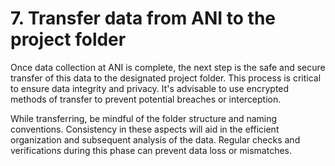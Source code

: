 # 7. Transfer data from ANI to the project folder

Once data collection at ANI is complete, the next step is the safe and secure transfer of this data to the designated project folder. This process is critical to ensure data integrity and privacy. It's advisable to use encrypted methods of transfer to prevent potential breaches or interception.

While transferring, be mindful of the folder structure and naming conventions. Consistency in these aspects will aid in the efficient organization and subsequent analysis of the data. Regular checks and verifications during this phase can prevent data loss or mismatches.

